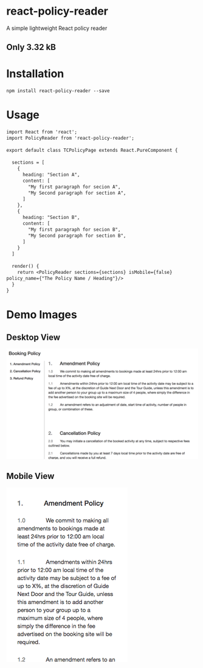 # react-policy-reader
A simple lightweight React policy reader

## Only 3.32 kB

# Installation
`npm install react-policy-reader --save`

# Usage

```
import React from 'react';
import PolicyReader from 'react-policy-reader';

export default class TCPolicyPage extends React.PureComponent {

  sections = [
    {
      heading: "Section A",
      content: [
        "My first paragraph for secion A",
        "My Second paragraph for section A",
      ]
    },
    {
      heading: "Section B",
      content: [
        "My first paragraph for secion B",
        "My Second paragraph for section B",
      ]
    }
  ]

  render() {
    return <PolicyReader sections={sections} isMobile={false} policy_name={"The Policy Name / Heading"}/>
  }
}
```

# Demo Images
## Desktop View
![alt text](https://raw.githubusercontent.com/alexandercollins/react-policy-reader/master/docs/desktop_view.png)

## Mobile View
![alt text](https://raw.githubusercontent.com/alexandercollins/react-policy-reader/master/docs/mobile_view.png)

